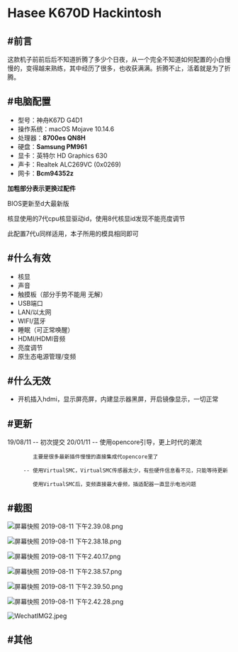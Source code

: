 # Hasee K670D Hackintosh

## #前言

这款机子前前后后不知道折腾了多少个日夜，从一个完全不知道如何配置的小白慢慢的，变得越来熟练，其中经历了很多，也收获满满。折腾不止，活着就是为了折腾。

## #电脑配置

- 型号：神舟K67D G4D1
- 操作系统：macOS Mojave 10.14.6
- 处理器：**8700es QN8H**
- 硬盘：**Samsung PM961**
- 显卡：英特尔 HD Graphics 630
- 声卡：Realtek ALC269VC (0x0269)
- 网卡：**Bcm94352z**



**加粗部分表示更换过配件**

BIOS更新至d大最新版

核显使用的7代cpu核显驱动id，使用8代核显id发现不能亮度调节

此配置7代u同样适用，本子所用的模具相同即可

## #什么有效

- 核显
- 声音
- 触摸板（部分手势不能用 无解）
- USB端口
- LAN/以太网
- WIFI/蓝牙
- 睡眠（可正常唤醒）
- HDMI/HDMI音频
- 亮度调节
- 原生态电源管理/变频



## #什么无效
 - 开机插入hdmi，显示屏亮屏，内建显示器黑屏，开启镜像显示，一切正常



## #更新

19/08/11 -- 初次提交
20/01/11 -- 使用opencore引导，更上时代的潮流

            主要是很多最新插件慢慢的直接集成代opencore里了
            
         -- 使用VirtualSMC，VirtualSMC传感器太少，有些硬件信息看不见，只能等待更新
         
            使用VirtualSMC后，变频直接最大睿频，插适配器一直显示电池问题


## #截图

![屏幕快照 2019-08-11 下午2.39.08.png](https://i.loli.net/2019/08/11/XgNRULoIcfCTadM.png)

![屏幕快照 2019-08-11 下午2.38.18.png](https://i.loli.net/2019/08/11/CcYInzXKTMl2hVk.png)

![屏幕快照 2019-08-11 下午2.40.17.png](https://i.loli.net/2019/08/11/jRve6OsxZHBk5In.png)

![屏幕快照 2019-08-11 下午2.38.57.png](https://i.loli.net/2019/08/11/Q9hu81IrqUZgWXT.png)

![屏幕快照 2019-08-11 下午2.39.50.png](https://i.loli.net/2019/08/11/R91kbMCSPz3lecT.png)

![屏幕快照 2019-08-11 下午2.42.28.png](https://i.loli.net/2019/08/11/OylWtVYCs285Nx9.png)

![WechatIMG2.jpeg](https://i.loli.net/2019/08/11/beJMiZBYrhpv9Od.jpg)

## #其他

